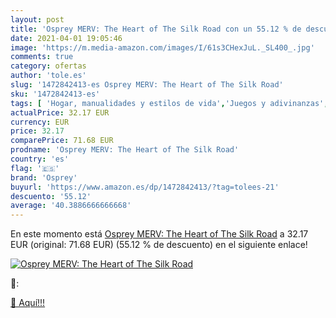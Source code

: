 ```yaml
---
layout: post
title: 'Osprey MERV: The Heart of The Silk Road con un 55.12 % de descuento'
date: 2021-04-01 19:05:46
image: 'https://m.media-amazon.com/images/I/61s3CHexJuL._SL400_.jpg'
comments: true
category: ofertas
author: 'tole.es'
slug: '1472842413-es Osprey MERV: The Heart of The Silk Road'
sku: '1472842413-es'
tags: [ 'Hogar, manualidades y estilos de vida','Juegos y adivinanzas','Libros','osprey', ]
actualPrice: 32.17 EUR
currency: EUR
price: 32.17
comparePrice: 71.68 EUR
prodname: 'Osprey MERV: The Heart of The Silk Road'
country: 'es'
flag: '🇪🇸'
brand: 'Osprey'
buyurl: 'https://www.amazon.es/dp/1472842413/?tag=tolees-21'
descuento: '55.12'
average: '40.3886666666668'
---
```


En este momento está [Osprey MERV: The Heart of The Silk Road](https://www.amazon.es/dp/1472842413/?tag=tolees-21) a 32.17 EUR (original: 71.68 EUR) (55.12 %  de descuento) en el siguiente enlace!

[![Osprey MERV: The Heart of The Silk Road](https://m.media-amazon.com/images/I/61s3CHexJuL._SL400_.jpg)](https://www.amazon.es/dp/1472842413/?tag=tolees-21)

🔎:


[🛒 Aquí!!!](https://www.amazon.es/dp/1472842413/?tag=tolees-21)
